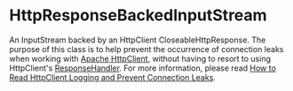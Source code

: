 # HttpResponseBackedInputStream
An InputStream backed by an HttpClient CloseableHttpResponse. The purpose of this class is to help prevent the occurrence of connection leaks when working with <a href="https://hc.apache.org/">Apache HttpClient</a>, without having to resort to using HttpClient's <a href="https://hc.apache.org/httpcomponents-client-ga/httpclient/apidocs/org/apache/http/client/ResponseHandler.html">ResponseHandler</a>. For more information, please read <a href="http://blog.michaelscepaniak.com/how-to-read-httpclient-logging-and-prevent-connection-leaks">How to Read HttpClient Logging and Prevent Connection Leaks</a>.
